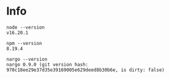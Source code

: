 # Info

```
node --version
v16.20.1
```

```
npm --version
8.19.4
```

```
nargo --version
nargo 0.9.0 (git version hash: 970c18ee29e37d35e39169005e629deed8b30b6e, is dirty: false)
```
